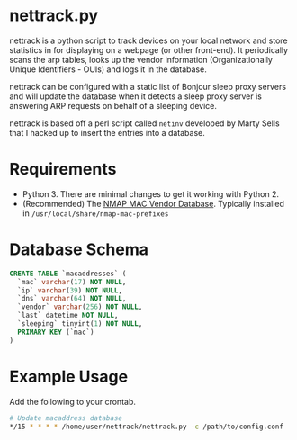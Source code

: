 nettrack.py
===========
nettrack is a python script to track devices on your local network and store statistics
in for displaying on a webpage (or other front-end). It periodically scans
the arp tables, looks up the vendor information (Organizationally Unique Identifiers -
OUIs) and logs it in the database.

nettrack can be configured with a static list of Bonjour sleep proxy servers and will
update the database when it detects a sleep proxy server is answering ARP requests on
behalf of a sleeping device.

nettrack is based off a perl script called `netinv` developed by Marty Sells that I hacked
up to insert the entries into a database.

Requirements
============

* Python 3. There are minimal changes to get it working with Python 2.
* (Recommended) The [NMAP MAC Vendor Database](https://svn.nmap.org/nmap/nmap-mac-prefixes). Typically installed in `/usr/local/share/nmap-mac-prefixes`

Database Schema
===============

```sql
CREATE TABLE `macaddresses` (
  `mac` varchar(17) NOT NULL,
  `ip` varchar(39) NOT NULL,
  `dns` varchar(64) NOT NULL,
  `vendor` varchar(256) NOT NULL,
  `last` datetime NOT NULL,
  `sleeping` tinyint(1) NOT NULL,
  PRIMARY KEY (`mac`)
)
```

Example Usage
=============

Add the following to your crontab.

```Bash
# Update macaddress database
*/15 * * * * /home/user/nettrack/nettrack.py -c /path/to/config.conf
```
